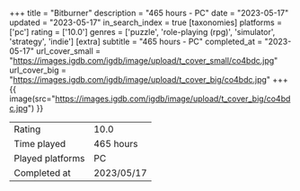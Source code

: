 +++
title = "Bitburner"
description = "465 hours - PC"
date = "2023-05-17"
updated = "2023-05-17"
in_search_index = true
[taxonomies]
platforms = ['pc']
rating = ['10.0']
genres = ['puzzle', 'role-playing (rpg)', 'simulator', 'strategy', 'indie']
[extra]
subtitle = "465 hours - PC"
completed_at = "2023-05-17"
url_cover_small = "https://images.igdb.com/igdb/image/upload/t_cover_small/co4bdc.jpg"
url_cover_big = "https://images.igdb.com/igdb/image/upload/t_cover_big/co4bdc.jpg"
+++
{{ image(src="https://images.igdb.com/igdb/image/upload/t_cover_big/co4bdc.jpg") }}

|              |            |
| ------------ | ---------- |
| Rating       | 10.0 |
| Time played  | 465 hours |
| Played platforms    | PC |
| Completed at | 2023/05/17 |



